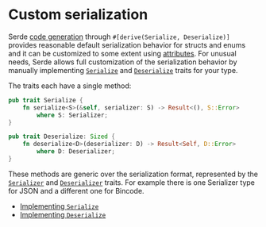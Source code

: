 # Custom serialization

Serde [code generation](codegen.md) through `#[derive(Serialize, Deserialize)]`
provides reasonable default serialization behavior for structs and enums and it
can be customized to some extent using [attributes](attributes.md). For unusual
needs, Serde allows full customization of the serialization behavior by manually
implementing [`Serialize`](https://docs.serde.rs/serde/ser/trait.Serialize.html)
and [`Deserialize`](https://docs.serde.rs/serde/de/trait.Deserialize.html)
traits for your type.

The traits each have a single method:

```rust
pub trait Serialize {
    fn serialize<S>(&self, serializer: S) -> Result<(), S::Error>
        where S: Serializer;
}

pub trait Deserialize: Sized {
    fn deserialize<D>(deserializer: D) -> Result<Self, D::Error>
        where D: Deserializer;
}
```

These methods are generic over the serialization format, represented by the
[`Serializer`](https://docs.serde.rs/serde/ser/trait.Serializer.html) and
[`Deserializer`](https://docs.serde.rs/serde/de/trait.Deserializer.html) traits.
For example there is one Serializer type for JSON and a different one for
Bincode.

- [Implementing `Serialize`](impl-serialize.md)
- [Implementing `Deserialize`](impl-deserialize.md)
